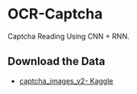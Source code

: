 # OCR-Captcha

Captcha Reading Using CNN + RNN.

## Download the Data

- [captcha_images_v2- Kaggle](https://www.kaggle.com/fournierp/captcha-version-2-images/)
